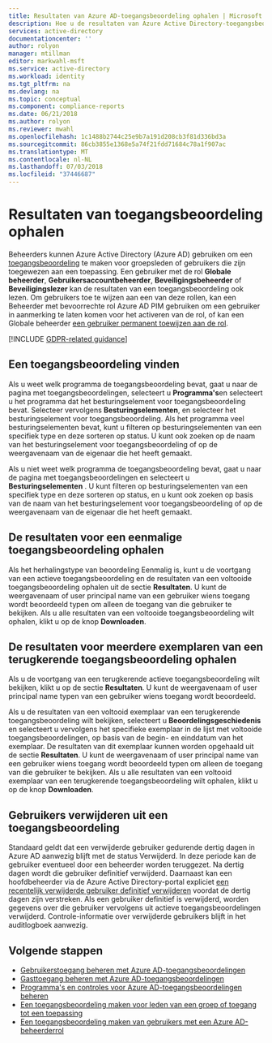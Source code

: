```yaml
---
title: Resultaten van Azure AD-toegangsbeoordeling ophalen | Microsoft Docs
description: Hoe u de resultaten van Azure Active Directory-toegangsbeoordelingen ophaalt.
services: active-directory
documentationcenter: ''
author: rolyon
manager: mtillman
editor: markwahl-msft
ms.service: active-directory
ms.workload: identity
ms.tgt_pltfrm: na
ms.devlang: na
ms.topic: conceptual
ms.component: compliance-reports
ms.date: 06/21/2018
ms.author: rolyon
ms.reviewer: mwahl
ms.openlocfilehash: 1c1488b2744c25e9b7a191d208cb3f81d336bd3a
ms.sourcegitcommit: 86cb3855e1368e5a74f21fdd71684c78a1f907ac
ms.translationtype: MT
ms.contentlocale: nl-NL
ms.lasthandoff: 07/03/2018
ms.locfileid: "37446687"
---
```

# <a name="retrieve-access-review-results"></a>Resultaten van toegangsbeoordeling ophalen

Beheerders kunnen Azure Active Directory (Azure AD) gebruiken om een [toegangsbeoordeling](active-directory-azure-ad-controls-create-access-review.md) te maken voor groepsleden of gebruikers die zijn toegewezen aan een toepassing.  Een gebruiker met de rol **Globale beheerder**, **Gebruikersaccountbeheerder**, **Beveiligingsbeheerder** of **Beveiligingslezer** kan de resultaten van een toegangsbeoordeling ook lezen.  Om gebruikers toe te wijzen aan een van deze rollen, kan een Beheerder met bevoorrechte rol Azure AD PIM gebruiken om een ​​gebruiker in aanmerking te laten komen voor het activeren van de rol, of kan een Globale beheerder [een gebruiker permanent toewijzen aan de rol](fundamentals/active-directory-users-assign-role-azure-portal.md).

[!INCLUDE [GDPR-related guidance](../../includes/gdpr-intro-sentence.md)]

## <a name="locating-an-access-review"></a>Een toegangsbeoordeling vinden

Als u weet welk programma de toegangsbeoordeling bevat, gaat u naar de pagina met toegangsbeoordelingen, selecteert u **Programma's**en selecteert u het programma dat het besturingselement voor toegangsbeoordeling bevat.  Selecteer vervolgens **Besturingselementen**, en selecteer het besturingselement voor toegangsbeoordeling. Als het programma veel besturingselementen bevat, kunt u filteren op besturingselementen van een specifiek type en deze sorteren op status. U kunt ook zoeken op de naam van het besturingselement voor toegangsbeoordeling of op de weergavenaam van de eigenaar die het heeft gemaakt. 

Als u niet weet welk programma de toegangsbeoordeling bevat, gaat u naar de pagina met toegangsbeoordelingen en selecteert u **Besturingselementen** .  U kunt filteren op besturingselementen van een specifiek type en deze sorteren op status, en u kunt ook zoeken op basis van de naam van het besturingselement voor toegangsbeoordeling of op de weergavenaam van de eigenaar die het heeft gemaakt. 

## <a name="retrieving-the-results-for-a-one-time-access-review"></a>De resultaten voor een eenmalige toegangsbeoordeling ophalen

Als het herhalingstype van beoordeling Eenmalig is, kunt u de voortgang van een actieve toegangsbeoordeling en de resultaten van een voltooide toegangsbeoordeling ophalen uit de sectie **Resultaten**.  U kunt de weergavenaam of user principal name van een gebruiker wiens toegang wordt beoordeeld typen om alleen de toegang van die gebruiker te bekijken.  Als u alle resultaten van een voltooide toegangsbeoordeling wilt ophalen, klikt u op de knop **Downloaden**.

## <a name="retrieving-the-results-for-multiple-instances-of-a-recurring-access-review"></a>De resultaten voor meerdere exemplaren van een terugkerende toegangsbeoordeling ophalen

Als u de voortgang van een terugkerende actieve toegangsbeoordeling wilt bekijken, klikt u op de sectie **Resultaten**.  U kunt de weergavenaam of user principal name typen van een gebruiker wiens toegang wordt beoordeeld.

Als u de resultaten van een voltooid exemplaar van een terugkerende toegangsbeoordeling wilt bekijken, selecteert u **Beoordelingsgeschiedenis** en selecteert u vervolgens het specifieke exemplaar in de lijst met voltooide toegangsbeoordelingen, op basis van de begin- en einddatum van het exemplaar.   De resultaten van dit exemplaar kunnen worden opgehaald uit de sectie **Resultaten**.  U kunt de weergavenaam of user principal name van een gebruiker wiens toegang wordt beoordeeld typen om alleen de toegang van die gebruiker te bekijken.  Als u alle resultaten van een voltooid exemplaar van een terugkerende toegangsbeoordeling wilt ophalen, klikt u op de knop **Downloaden**.


## <a name="removing-users-from-an-access-review"></a>Gebruikers verwijderen uit een toegangsbeoordeling

Standaard geldt dat een verwijderde gebruiker gedurende dertig dagen in Azure AD aanwezig blijft met de status Verwijderd. In deze periode kan de gebruiker eventueel door een beheerder worden teruggezet.  Na dertig dagen wordt die gebruiker definitief verwijderd.  Daarnaast kan een hoofdbeheerder via de Azure Active Directory-portal expliciet [een recentelijk verwijderde gebruiker definitief verwijderen](fundamentals/active-directory-users-restore.md) voordat de dertig dagen zijn verstreken.  Als een gebruiker definitief is verwijderd, worden gegevens over die gebruiker vervolgens uit actieve toegangsbeoordelingen verwijderd.  Controle-informatie over verwijderde gebruikers blijft in het auditlogboek aanwezig.

## <a name="next-steps"></a>Volgende stappen

- [Gebruikerstoegang beheren met Azure AD-toegangsbeoordelingen](active-directory-azure-ad-controls-manage-user-access-with-access-reviews.md)
- [Gasttoegang beheren met Azure AD-toegangsbeoordelingen](active-directory-azure-ad-controls-manage-guest-access-with-access-reviews.md)
- [Programma's en controles voor Azure AD-toegangsbeoordelingen beheren](active-directory-azure-ad-controls-manage-programs-controls.md)
- [Een toegangsbeoordeling maken voor leden van een groep of toegang tot een toepassing](active-directory-azure-ad-controls-create-access-review.md)
- [Een toegangsbeoordeling maken van gebruikers met een Azure AD-beheerderrol](active-directory-privileged-identity-management-how-to-start-security-review.md)


